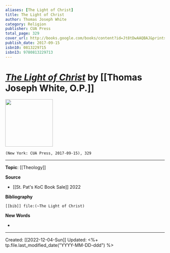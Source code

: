 ```yaml
---
aliases: [The Light of Christ]
title: The Light of Christ
author: Thomas Joseph White
category: Religion
publisher: CUA Press
total_page: 329
cover_url: http://books.google.com/books/content?id=Jt8tDwAAQBAJ&printsec=frontcover&img=1&zoom=1&edge=curl&source=gbs_api
publish_date: 2017-09-15
isbn10: 0813229715
isbn13: 9780813229713
---
```

# *[The Light of Christ]()* by [[Thomas Joseph White, O.P.]]

<img src="http://books.google.com/books/content?id=Jt8tDwAAQBAJ&printsec=frontcover&img=1&zoom=1&edge=curl&source=gbs_api" width=150>

`(New York: CUA Press, 2017-09-15), 329`



--- 
**Topic**: [[Theology]]

**Source**
- [[St. Pat's KoC Book Sale]] 2022


**Bibliography**

```query
[[bib]] file:(~The Light of Christ)
```
 

**New Words**

- 

---
Created: [[2022-12-04-Sun]]
Updated: <%+ tp.file.last_modified_date("YYYY-MM-DD-ddd") %>
